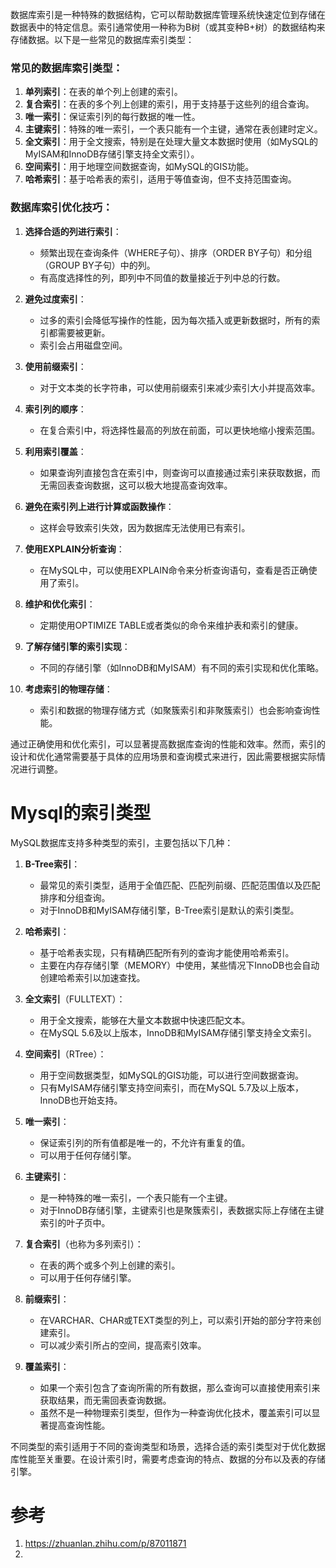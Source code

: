 
数据库索引是一种特殊的数据结构，它可以帮助数据库管理系统快速定位到存储在数据表中的特定信息。索引通常使用一种称为B树（或其变种B+树）的数据结构来存储数据。以下是一些常见的数据库索引类型：

### 常见的数据库索引类型：

1. **单列索引**：在表的单个列上创建的索引。
2. **复合索引**：在表的多个列上创建的索引，用于支持基于这些列的组合查询。
3. **唯一索引**：保证索引列的每行数据的唯一性。
4. **主键索引**：特殊的唯一索引，一个表只能有一个主键，通常在表创建时定义。
5. **全文索引**：用于全文搜索，特别是在处理大量文本数据时使用（如MySQL的MyISAM和InnoDB存储引擎支持全文索引）。
6. **空间索引**：用于地理空间数据查询，如MySQL的GIS功能。
7. **哈希索引**：基于哈希表的索引，适用于等值查询，但不支持范围查询。

### 数据库索引优化技巧：

1. **选择合适的列进行索引**：
   - 频繁出现在查询条件（WHERE子句）、排序（ORDER BY子句）和分组（GROUP BY子句）中的列。
   - 有高度选择性的列，即列中不同值的数量接近于列中总的行数。

2. **避免过度索引**：
   - 过多的索引会降低写操作的性能，因为每次插入或更新数据时，所有的索引都需要被更新。
   - 索引会占用磁盘空间。

3. **使用前缀索引**：
   - 对于文本类的长字符串，可以使用前缀索引来减少索引大小并提高效率。

4. **索引列的顺序**：
   - 在复合索引中，将选择性最高的列放在前面，可以更快地缩小搜索范围。

5. **利用索引覆盖**：
   - 如果查询列直接包含在索引中，则查询可以直接通过索引来获取数据，而无需回表查询数据，这可以极大地提高查询效率。

6. **避免在索引列上进行计算或函数操作**：
   - 这样会导致索引失效，因为数据库无法使用已有索引。

7. **使用EXPLAIN分析查询**：
   - 在MySQL中，可以使用EXPLAIN命令来分析查询语句，查看是否正确使用了索引。

8. **维护和优化索引**：
   - 定期使用OPTIMIZE TABLE或者类似的命令来维护表和索引的健康。

9. **了解存储引擎的索引实现**：
   - 不同的存储引擎（如InnoDB和MyISAM）有不同的索引实现和优化策略。

10. **考虑索引的物理存储**：
    - 索引和数据的物理存储方式（如聚簇索引和非聚簇索引）也会影响查询性能。

通过正确使用和优化索引，可以显著提高数据库查询的性能和效率。然而，索引的设计和优化通常需要基于具体的应用场景和查询模式来进行，因此需要根据实际情况进行调整。

# Mysql的索引类型


MySQL数据库支持多种类型的索引，主要包括以下几种：

1. **B-Tree索引**：
   - 最常见的索引类型，适用于全值匹配、匹配列前缀、匹配范围值以及匹配排序和分组查询。
   - 对于InnoDB和MyISAM存储引擎，B-Tree索引是默认的索引类型。

2. **哈希索引**：
   - 基于哈希表实现，只有精确匹配所有列的查询才能使用哈希索引。
   - 主要在内存存储引擎（MEMORY）中使用，某些情况下InnoDB也会自动创建哈希索引以加速查找。

3. **全文索引**（FULLTEXT）：
   - 用于全文搜索，能够在大量文本数据中快速匹配文本。
   - 在MySQL 5.6及以上版本，InnoDB和MyISAM存储引擎支持全文索引。

4. **空间索引**（RTree）：
   - 用于空间数据类型，如MySQL的GIS功能，可以进行空间数据查询。
   - 只有MyISAM存储引擎支持空间索引，而在MySQL 5.7及以上版本，InnoDB也开始支持。

5. **唯一索引**：
   - 保证索引列的所有值都是唯一的，不允许有重复的值。
   - 可以用于任何存储引擎。

6. **主键索引**：
   - 是一种特殊的唯一索引，一个表只能有一个主键。
   - 对于InnoDB存储引擎，主键索引也是聚簇索引，表数据实际上存储在主键索引的叶子页中。

7. **复合索引**（也称为多列索引）：
   - 在表的两个或多个列上创建的索引。
   - 可以用于任何存储引擎。

8. **前缀索引**：
   - 在VARCHAR、CHAR或TEXT类型的列上，可以索引开始的部分字符来创建索引。
   - 可以减少索引所占的空间，提高索引效率。

9. **覆盖索引**：
   - 如果一个索引包含了查询所需的所有数据，那么查询可以直接使用索引来获取结果，而无需回表查询数据。
   - 虽然不是一种物理索引类型，但作为一种查询优化技术，覆盖索引可以显著提高查询性能。

不同类型的索引适用于不同的查询类型和场景，选择合适的索引类型对于优化数据库性能至关重要。在设计索引时，需要考虑查询的特点、数据的分布以及表的存储引擎。

# 参考
1. https://zhuanlan.zhihu.com/p/87011871
2. 